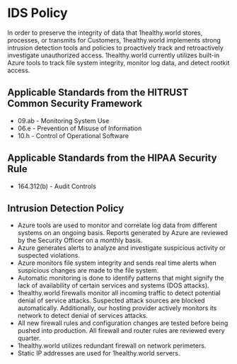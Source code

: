 # IDS Policy

In order to preserve the integrity of data that 1healthy.world stores, processes, or transmits for Customers, 1healthy.world implements strong intrusion detection tools and policies to proactively track and retroactively investigate unauthorized access. 1healthy.world currently utilizes built-in Azure tools to track file system integrity, monitor log data, and detect rootkit access.

## Applicable Standards from the HITRUST Common Security Framework

*  09.ab - Monitoring System Use
*  06.e - Prevention of Misuse of Information
*  10.h - Control of Operational Software

## Applicable Standards from the HIPAA Security Rule

* 164.312(b) - Audit Controls

## Intrusion Detection Policy

* Azure tools are used to monitor and correlate log data from different systems on an ongoing basis. Reports generated by Azure are reviewed by the Security Officer on a monthly basis.
* Azure generates alerts to analyze and investigate suspicious activity or suspected violations.
* Azure monitors file system integrity and sends real time alerts when suspicious changes are made to the file system.
* Automatic monitoring is done to identify patterns that might signify the lack of availability of certain services and systems (DOS attacks).
* 1healthy.world firewalls monitor all incoming traffic to detect potential denial of service attacks. Suspected attack sources are blocked automatically. Additionally, our hosting provider actively monitors its network to detect denial of services attacks.
* All new firewall rules and configuration changes are tested before being pushed into production. All firewall and router rules are reviewed every quarter.
* 1healthy.world utilizes redundant firewall on network perimeters.
* Static IP addresses are used for 1healthy.world servers.
